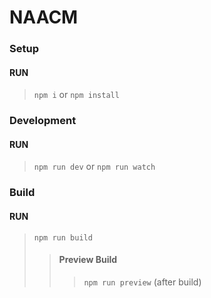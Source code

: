 # NAACM

### Setup

#### RUN

> `npm i` or `npm install`

### Development

#### RUN

> `npm run dev` or `npm run watch`

### Build

#### RUN

> `npm run build`
>
> > #### Preview Build
> >
> > > `npm run preview` (after build)
